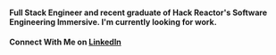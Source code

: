 #### Full Stack Engineer and recent graduate of Hack Reactor's Software Engineering Immersive. I'm currently looking for work.
#### Connect With Me on  [LinkedIn](https://www.linkedin.com/in/danielpolitis/)
